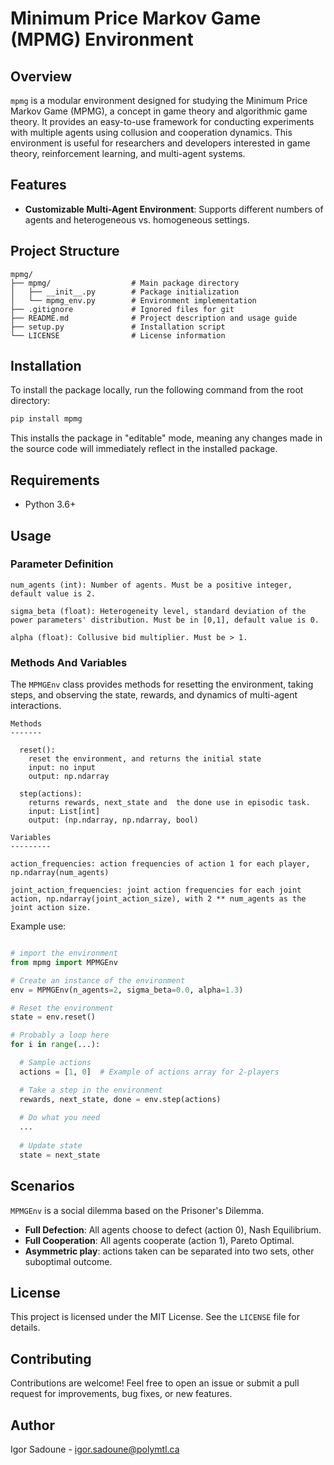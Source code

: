 # Minimum Price Markov Game (MPMG) Environment

## Overview

`mpmg` is a modular environment designed for studying the Minimum Price Markov Game (MPMG), a concept in game theory and algorithmic game theory. It provides an easy-to-use framework for conducting experiments with multiple agents using collusion and cooperation dynamics. This environment is useful for researchers and developers interested in game theory, reinforcement learning, and multi-agent systems.

## Features
- **Customizable Multi-Agent Environment**: Supports different numbers of agents and heterogeneous vs. homogeneous settings.

## Project Structure

```
mpmg/
├── mpmg/                  # Main package directory
│   ├── __init__.py        # Package initialization
│   └── mpmg_env.py        # Environment implementation
├── .gitignore             # Ignored files for git
├── README.md              # Project description and usage guide
├── setup.py               # Installation script
└── LICENSE                # License information
```

## Installation

To install the package locally, run the following command from the root directory:

```sh
pip install mpmg
```

This installs the package in "editable" mode, meaning any changes made in the source code will immediately reflect in the installed package.

## Requirements
- Python 3.6+

## Usage

### Parameter Definition
```
num_agents (int): Number of agents. Must be a positive integer, default value is 2.

sigma_beta (float): Heterogeneity level, standard deviation of the power parameters' distribution. Must be in [0,1], default value is 0.

alpha (float): Collusive bid multiplier. Must be > 1.
```

### Methods And Variables
The `MPMGEnv` class provides methods for resetting the environment, taking steps, and observing the state, rewards, and dynamics of multi-agent interactions.

```
Methods
-------

  reset():
    reset the environment, and returns the initial state
    input: no input
    output: np.ndarray
  
  step(actions):
    returns rewards, next_state and  the done use in episodic task.
    input: List[int]  
    output: (np.ndarray, np.ndarray, bool)

Variables
---------

action_frequencies: action frequencies of action 1 for each player,         
np.ndarray(num_agents)

joint_action_frequencies: joint action frequencies for each joint action, np.ndarray(joint_action_size), with 2 ** num_agents as the joint action size.
```

Example use:

```python

# import the environment
from mpmg import MPMGEnv

# Create an instance of the environment
env = MPMGEnv(n_agents=2, sigma_beta=0.0, alpha=1.3)

# Reset the environment
state = env.reset() 

# Probably a loop here
for i in range(...):

  # Sample actions
  actions = [1, 0]  # Example of actions array for 2-players

  # Take a step in the environment
  rewards, next_state, done = env.step(actions)
  
  # Do what you need
  ...
  
  # Update state
  state = next_state
```

## Scenarios
`MPMGEnv` is a social dilemma based on the Prisoner's Dilemma. 

- **Full Defection**: All agents choose to defect (action 0), Nash Equilibrium.
- **Full Cooperation**: All agents cooperate (action 1), Pareto Optimal.
- **Asymmetric play**: actions taken can be separated into two sets, other suboptimal outcome.

## License

This project is licensed under the MIT License. See the `LICENSE` file for details.

## Contributing

Contributions are welcome! Feel free to open an issue or submit a pull request for improvements, bug fixes, or new features.

## Author

Igor Sadoune - igor.sadoune@polymtl.ca

